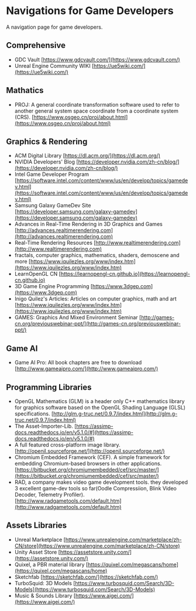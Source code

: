 # Navigations for Game Developers
A navigation page for game developers.

## Comprehensive
* GDC Vault [https://www.gdcvault.com/](https://www.gdcvault.com/)
* Unreal Engine Community WIKI [https://ue5wiki.com/](https://ue5wiki.com/)

## Mathatics
* PROJ: A general coordinate transformation software used to refer to another general system space coordinate from a coordinate system (CRS). [https://www.osgeo.cn/proj/about.html](https://www.osgeo.cn/proj/about.html)

## Graphics & Rendering
* ACM Digital Library [https://dl.acm.org/](https://dl.acm.org/)
* NVIDIA Developers' Blog [https://developer.nvidia.com/zh-cn/blog/](https://developer.nvidia.com/zh-cn/blog/)
* Intel Game Developer Program [https://software.intel.com/content/www/us/en/develop/topics/gamedev.html](https://software.intel.com/content/www/us/en/develop/topics/gamedev.html)
* Samsung Galaxy GameDev Site [https://developer.samsung.com/galaxy-gamedev](https://developer.samsung.com/galaxy-gamedev)
* Advances in Real-Time Rendering in 3D Graphics and Games [http://advances.realtimerendering.com](http://advances.realtimerendering.com)
* Real-Time Rendering Resources [http://www.realtimerendering.com](http://www.realtimerendering.com)
* fractals, computer graphics, mathematics, shaders, demoscene and more [https://www.iquilezles.org/www/index.htm](https://www.iquilezles.org/www/index.htm)
* LearnOpenGL CN [https://learnopengl-cn.github.io](https://learnopengl-cn.github.io)
* 3D Game Engine Programming [https://www.3dgep.com](https://www.3dgep.com)
* Inigo Quilez's Articles: Articles on computer graphics, math and art [https://www.iquilezles.org/www/index.htm](https://www.iquilezles.org/www/index.htm)
* GAMES: Graphics And Mixed Environment Seminar [http://games-cn.org/previouswebinar-ppt/](http://games-cn.org/previouswebinar-ppt/)

## Game AI
* Game AI Pro: All book chapters are free to download [http://www.gameaipro.com/](http://www.gameaipro.com/)

## Programming Libraries
* OpenGL Mathematics (GLM) is a header only C++ mathematics library for graphics software based on the OpenGL Shading Language (GLSL) specifications. [http://glm.g-truc.net/0.9.7/index.html](http://glm.g-truc.net/0.9.7/index.html)
* The Asset-Importer-Lib. [https://assimp-docs.readthedocs.io/en/v5.1.0/#](https://assimp-docs.readthedocs.io/en/v5.1.0/#)
* A full featured cross-platform image library. [http://openil.sourceforge.net/](http://openil.sourceforge.net/)
* Chromium Embedded Framework (CEF). A simple framework for embedding Chromium-based browsers in other applications. [https://bitbucket.org/chromiumembedded/cef/src/master/](https://bitbucket.org/chromiumembedded/cef/src/master/)
* RAD, a company makes video game development tools. they developed 3 excellent game-dev tools so far(Oodle Compressiion, Blink Video Decoder, Telemetry Profiler). [http://www.radgametools.com/default.htm](http://www.radgametools.com/default.htm)

## Assets Libraries
* Unreal Marketplace [https://www.unrealengine.com/marketplace/zh-CN/store](https://www.unrealengine.com/marketplace/zh-CN/store)
* Unity Asset Store [https://assetstore.unity.com/](https://assetstore.unity.com/)
* Quixel, a PBR material library [https://quixel.com/megascans/home](https://quixel.com/megascans/home)
* Sketchfab [https://sketchfab.com/](https://sketchfab.com/)
* TurboSquid: 3D Models [https://www.turbosquid.com/Search/3D-Models](https://www.turbosquid.com/Search/3D-Models)
* Music & Sounds Library [https://www.aigei.com/](https://www.aigei.com/)
